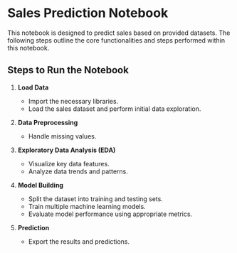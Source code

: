 # Sales Prediction Notebook

This notebook is designed to predict sales based on provided datasets. The following steps outline the core functionalities and steps performed within this notebook.

## Steps to Run the Notebook

1. **Load Data**
   - Import the necessary libraries.
   - Load the sales dataset and perform initial data exploration.

2. **Data Preprocessing**
   - Handle missing values.

3. **Exploratory Data Analysis (EDA)**
   - Visualize key data features.
   - Analyze data trends and patterns.

4. **Model Building**
   - Split the dataset into training and testing sets.
   - Train multiple machine learning models.
   - Evaluate model performance using appropriate metrics.

5. **Prediction**
   - Export the results and predictions.
